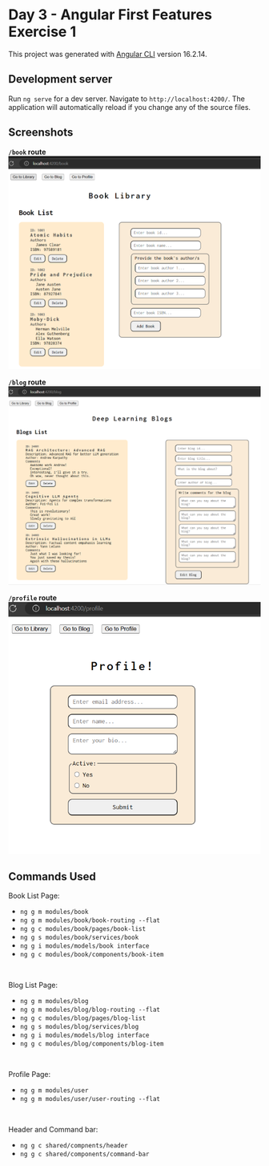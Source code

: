 # Day 3 - Angular First Features Exercise 1

This project was generated with [Angular CLI](https://github.com/angular/angular-cli) version 16.2.14.

## Development server

Run `ng serve` for a dev server. Navigate to `http://localhost:4200/`. The application will automatically reload if you change any of the source files.

## Screenshots

**`/book` route**
![output1](output1.png?raw=true)

**`/blog` route**
![output2](output2.png?raw=true)

**`/profile` route**<br>
![output3](output3.png?raw=true)

## Commands Used
Book List Page:
- `ng g m modules/book`
- `ng g m modules/book/book-routing --flat`
- `ng g c modules/book/pages/book-list`
- `ng g s modules/book/services/book`
- `ng g i modules/models/book interface`
- `ng g c modules/book/components/book-item`
<br>

Blog List Page:
- `ng g m modules/blog`
- `ng g m modules/blog/blog-routing --flat`
- `ng g c modules/blog/pages/blog-list`
- `ng g s modules/blog/services/blog`
- `ng g i modules/models/blog interface`
- `ng g c modules/blog/components/blog-item`
<br>

Profile Page:
- `ng g m modules/user`
- `ng g m modules/user/user-routing --flat`
<br>

Header and Command bar:
- `ng g c shared/compnents/header`
- `ng g c shared/components/command-bar`